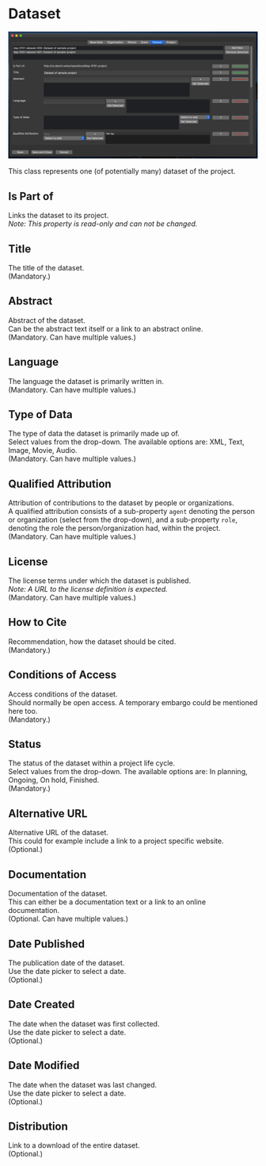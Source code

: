 # Dataset

![dataset tab](assets/images/dataset_tab.png)

This class represents one (of potentially many) dataset of the project.


## Is Part of

Links the dataset to its project.  
_Note: This property is read-only and can not be changed._


## Title

The title of the dataset.  
(Mandatory.)


## Abstract

Abstract of the dataset.  
Can be the abstract text itself or a link to an abstract online.  
(Mandatory. Can have multiple values.)


## Language

The language the dataset is primarily written in.  
(Mandatory. Can have multiple values.)


## Type of Data

The type of data the dataset is primarily made up of.  
Select values from the drop-down. The available options are: XML, Text, Image, Movie, Audio.  
(Mandatory. Can have multiple values.)


## Qualified Attribution

Attribution of contributions to the dataset by people or organizations.  
A qualified attribution consists of a sub-property `agent` denoting the person or organization (select from the drop-down), and a sub-property `role`, denoting the role the person/organization had, within the project.  
(Mandatory. Can have multiple values.)


## License

The license terms under which the dataset is published.  
_Note: A URL to the license definition is expected._  
(Mandatory. Can have multiple values.)


## How to Cite

Recommendation, how the dataset should be cited.  
(Mandatory.)


## Conditions of Access

Access conditions of the dataset.  
Should normally be open access. A temporary embargo could be mentioned here too.  
(Mandatory.)


## Status

The status of the dataset within a project life cycle.  
Select values from the drop-down. The available options are: In planning, Ongoing, On hold, Finished.  
(Mandatory.)


## Alternative URL

Alternative URL of the dataset.  
This could for example include a link to a project specific website.  
(Optional.)


## Documentation

Documentation of the dataset.  
This can either be a documentation text or a link to an online documentation.  
(Optional. Can have multiple values.)


## Date Published

The publication date of the dataset.  
Use the date picker to select a date.  
(Optional.)


## Date Created

The date when the dataset was first collected.  
Use the date picker to select a date.  
(Optional.)


## Date Modified

The date when the dataset was last changed.  
Use the date picker to select a date.  
(Optional.)


## Distribution

Link to a download of the entire dataset.   
(Optional.)


